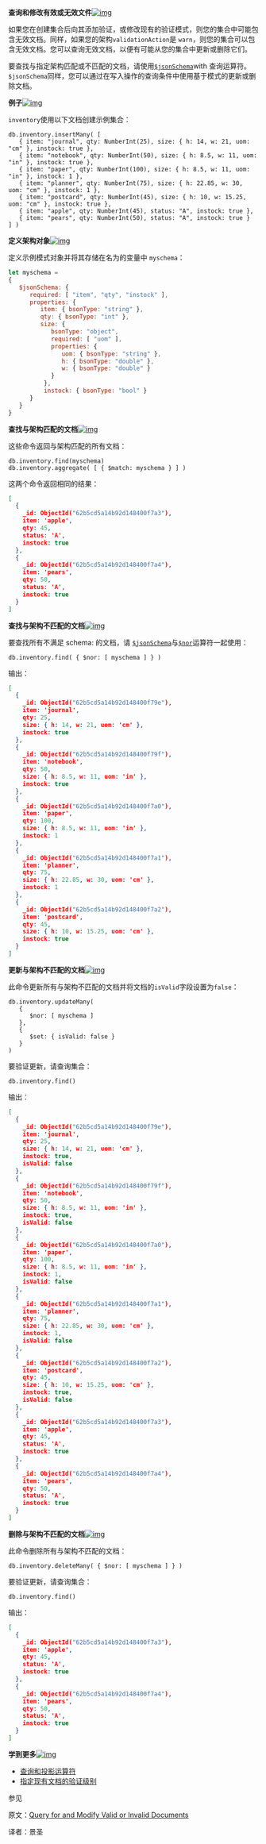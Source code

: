 **查询和修改有效或无效文件**[![img](https://www.mongodb.com/docs/manual/assets/link.svg)](https://www.mongodb.com/docs/manual/core/schema-validation/use-json-schema-query-conditions/#query-for-and-modify-valid-or-invalid-documents)

如果您在创建集合后向其添加验证，或修改现有的验证模式，则您的集合中可能包含无效文档。同样，如果您的架构`validationAction`是 `warn`，则您的集合可以包含无效文档。您可以查询无效文档，以便有可能从您的集合中更新或删除它们。

要查找与指定架构匹配或不匹配的文档，请使用[`$jsonSchema`](https://www.mongodb.com/docs/manual/reference/operator/query/jsonSchema/#mongodb-query-op.-jsonSchema)with 查询运算符。`$jsonSchema`同样，您可以通过在写入操作的查询条件中使用基于模式的更新或删除文档。

**例子**[![img](https://www.mongodb.com/docs/manual/assets/link.svg)](https://www.mongodb.com/docs/manual/core/schema-validation/use-json-schema-query-conditions/#examples)

`inventory`使用以下文档创建示例集合：

```shell
db.inventory.insertMany( [
   { item: "journal", qty: NumberInt(25), size: { h: 14, w: 21, uom: "cm" }, instock: true },
   { item: "notebook", qty: NumberInt(50), size: { h: 8.5, w: 11, uom: "in" }, instock: true },
   { item: "paper", qty: NumberInt(100), size: { h: 8.5, w: 11, uom: "in" }, instock: 1 },
   { item: "planner", qty: NumberInt(75), size: { h: 22.85, w: 30, uom: "cm" }, instock: 1 },
   { item: "postcard", qty: NumberInt(45), size: { h: 10, w: 15.25, uom: "cm" }, instock: true },
   { item: "apple", qty: NumberInt(45), status: "A", instock: true },
   { item: "pears", qty: NumberInt(50), status: "A", instock: true }
] )
```

**定义架构对象**[![img](https://www.mongodb.com/docs/manual/assets/link.svg)](https://www.mongodb.com/docs/manual/core/schema-validation/use-json-schema-query-conditions/#define-a-schema-object)

定义示例模式对象并将其存储在名为的变量中 `myschema`：

```javascript
let myschema =
{
   $jsonSchema: {
      required: [ "item", "qty", "instock" ],
      properties: {
         item: { bsonType: "string" },
         qty: { bsonType: "int" },
         size: {
            bsonType: "object",
            required: [ "uom" ],
            properties: {
               uom: { bsonType: "string" },
               h: { bsonType: "double" },
               w: { bsonType: "double" }
            }
          },
          instock: { bsonType: "bool" }
      }
   }
}
```

**查找与架构匹配的文档**[![img](https://www.mongodb.com/docs/manual/assets/link.svg)](https://www.mongodb.com/docs/manual/core/schema-validation/use-json-schema-query-conditions/#find-documents-that-match-the-schema)

这些命令返回与架构匹配的所有文档：

```shell
db.inventory.find(myschema)
db.inventory.aggregate( [ { $match: myschema } ] )
```

这两个命令返回相同的结果：

```json
[
  {
    _id: ObjectId("62b5cd5a14b92d148400f7a3"),
    item: 'apple',
    qty: 45,
    status: 'A',
    instock: true
  },
  {
    _id: ObjectId("62b5cd5a14b92d148400f7a4"),
    item: 'pears',
    qty: 50,
    status: 'A',
    instock: true
  }
]
```

**查找与架构不匹配的文档**[![img](https://www.mongodb.com/docs/manual/assets/link.svg)](https://www.mongodb.com/docs/manual/core/schema-validation/use-json-schema-query-conditions/#find-documents-that-don-t-match-the-schema)

要查找所有不满足 schema: 的文档，请 [`$jsonSchema`](https://www.mongodb.com/docs/manual/reference/operator/query/jsonSchema/#mongodb-query-op.-jsonSchema)与[`$nor`](https://www.mongodb.com/docs/manual/reference/operator/query/nor/#mongodb-query-op.-nor)运算符一起使用：

```shell
db.inventory.find( { $nor: [ myschema ] } )
```

输出：

```json
[
  {
    _id: ObjectId("62b5cd5a14b92d148400f79e"),
    item: 'journal',
    qty: 25,
    size: { h: 14, w: 21, uom: 'cm' },
    instock: true
  },
  {
    _id: ObjectId("62b5cd5a14b92d148400f79f"),
    item: 'notebook',
    qty: 50,
    size: { h: 8.5, w: 11, uom: 'in' },
    instock: true
  },
  {
    _id: ObjectId("62b5cd5a14b92d148400f7a0"),
    item: 'paper',
    qty: 100,
    size: { h: 8.5, w: 11, uom: 'in' },
    instock: 1
  },
  {
    _id: ObjectId("62b5cd5a14b92d148400f7a1"),
    item: 'planner',
    qty: 75,
    size: { h: 22.85, w: 30, uom: 'cm' },
    instock: 1
  },
  {
    _id: ObjectId("62b5cd5a14b92d148400f7a2"),
    item: 'postcard',
    qty: 45,
    size: { h: 10, w: 15.25, uom: 'cm' },
    instock: true
  }
]
```

**更新与架构不匹配的文档**[![img](https://www.mongodb.com/docs/manual/assets/link.svg)](https://www.mongodb.com/docs/manual/core/schema-validation/use-json-schema-query-conditions/#update-documents-that-don-t-match-the-schema)

此命令更新所有与架构不匹配的文档并将文档的`isValid`字段设置为`false`：

```shell
db.inventory.updateMany(
   {
      $nor: [ myschema ]
   },
   {
      $set: { isValid: false }
   }
)
```

要验证更新，请查询集合：

```shell
db.inventory.find()
```

输出：

```json
[
  {
    _id: ObjectId("62b5cd5a14b92d148400f79e"),
    item: 'journal',
    qty: 25,
    size: { h: 14, w: 21, uom: 'cm' },
    instock: true,
    isValid: false
  },
  {
    _id: ObjectId("62b5cd5a14b92d148400f79f"),
    item: 'notebook',
    qty: 50,
    size: { h: 8.5, w: 11, uom: 'in' },
    instock: true,
    isValid: false
  },
  {
    _id: ObjectId("62b5cd5a14b92d148400f7a0"),
    item: 'paper',
    qty: 100,
    size: { h: 8.5, w: 11, uom: 'in' },
    instock: 1,
    isValid: false
  },
  {
    _id: ObjectId("62b5cd5a14b92d148400f7a1"),
    item: 'planner',
    qty: 75,
    size: { h: 22.85, w: 30, uom: 'cm' },
    instock: 1,
    isValid: false
  },
  {
    _id: ObjectId("62b5cd5a14b92d148400f7a2"),
    item: 'postcard',
    qty: 45,
    size: { h: 10, w: 15.25, uom: 'cm' },
    instock: true,
    isValid: false
  },
  {
    _id: ObjectId("62b5cd5a14b92d148400f7a3"),
    item: 'apple',
    qty: 45,
    status: 'A',
    instock: true
  },
  {
    _id: ObjectId("62b5cd5a14b92d148400f7a4"),
    item: 'pears',
    qty: 50,
    status: 'A',
    instock: true
  }
]
```

**删除与架构不匹配的文档**[![img](https://www.mongodb.com/docs/manual/assets/link.svg)](https://www.mongodb.com/docs/manual/core/schema-validation/use-json-schema-query-conditions/#delete-documents-that-don-t-match-the-schema)

此命令删除所有与架构不匹配的文档：

```shell
db.inventory.deleteMany( { $nor: [ myschema ] } )
```

要验证更新，请查询集合：

```shell
db.inventory.find()
```

输出：

```json
[
  {
    _id: ObjectId("62b5cd5a14b92d148400f7a3"),
    item: 'apple',
    qty: 45,
    status: 'A',
    instock: true
  },
  {
    _id: ObjectId("62b5cd5a14b92d148400f7a4"),
    item: 'pears',
    qty: 50,
    status: 'A',
    instock: true
  }
]
```

**学到更多**[![img](https://www.mongodb.com/docs/manual/assets/link.svg)](https://www.mongodb.com/docs/manual/core/schema-validation/use-json-schema-query-conditions/#learn-more)

- [查询和投影运算符](https://www.mongodb.com/docs/manual/reference/operator/query/#std-label-query-projection-operators-top)
- [指定现有文档的验证级别](https://www.mongodb.com/docs/manual/core/schema-validation/specify-validation-level/#std-label-schema-specify-validation-level)

参见

原文：[Query for and Modify Valid or Invalid Documents](https://www.mongodb.com/docs/manual/core/schema-validation/use-json-schema-query-conditions/)

译者：景圣
